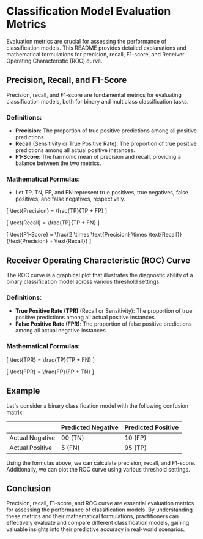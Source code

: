 # Classification Model Evaluation Metrics

Evaluation metrics are crucial for assessing the performance of classification models. This README provides detailed explanations and mathematical formulations for precision, recall, F1-score, and Receiver Operating Characteristic (ROC) curve.

## Precision, Recall, and F1-Score

Precision, recall, and F1-score are fundamental metrics for evaluating classification models, both for binary and multiclass classification tasks.

### Definitions:
- **Precision**: The proportion of true positive predictions among all positive predictions.
- **Recall** (Sensitivity or True Positive Rate): The proportion of true positive predictions among all actual positive instances.
- **F1-Score**: The harmonic mean of precision and recall, providing a balance between the two metrics.

### Mathematical Formulas:
- Let TP, TN, FP, and FN represent true positives, true negatives, false positives, and false negatives, respectively.

\[ \text{Precision} = \frac{TP}{TP + FP} \]

\[ \text{Recall} = \frac{TP}{TP + FN} \]

\[ \text{F1-Score} = \frac{2 \times \text{Precision} \times \text{Recall}}{\text{Precision} + \text{Recall}} \]

## Receiver Operating Characteristic (ROC) Curve

The ROC curve is a graphical plot that illustrates the diagnostic ability of a binary classification model across various threshold settings.

### Definitions:
- **True Positive Rate (TPR)** (Recall or Sensitivity): The proportion of true positive predictions among all actual positive instances.
- **False Positive Rate (FPR)**: The proportion of false positive predictions among all actual negative instances.

### Mathematical Formulas:
\[ \text{TPR} = \frac{TP}{TP + FN} \]

\[ \text{FPR} = \frac{FP}{FP + TN} \]

## Example

Let's consider a binary classification model with the following confusion matrix:

|               | Predicted Negative | Predicted Positive |
|---------------|--------------------|--------------------|
| Actual Negative | 90 (TN)          | 10 (FP)           |
| Actual Positive | 5 (FN)           | 95 (TP)           |

Using the formulas above, we can calculate precision, recall, and F1-score. Additionally, we can plot the ROC curve using various threshold settings.

## Conclusion

Precision, recall, F1-score, and ROC curve are essential evaluation metrics for assessing the performance of classification models. By understanding these metrics and their mathematical formulations, practitioners can effectively evaluate and compare different classification models, gaining valuable insights into their predictive accuracy in real-world scenarios.
